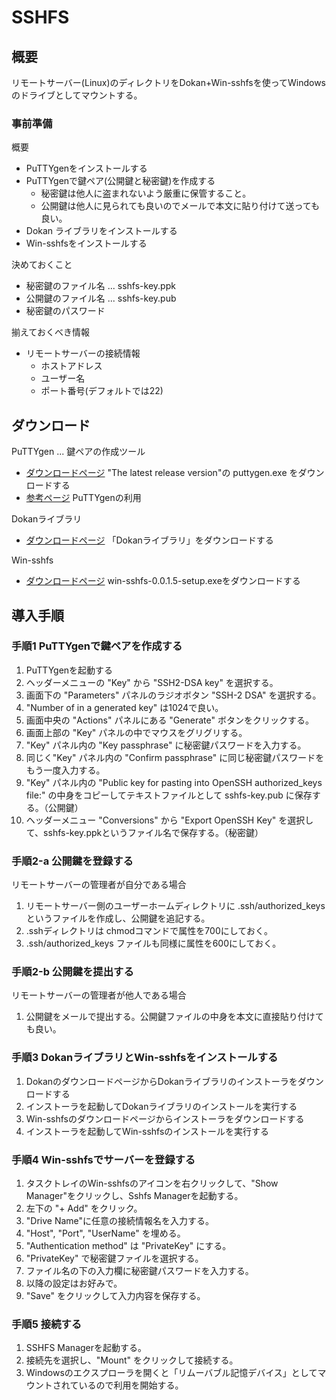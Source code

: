 SSHFS
=====

## 概要

リモートサーバー(Linux)のディレクトリをDokan+Win-sshfsを使ってWindowsのドライブとしてマウントする。

### 事前準備

概要
- PuTTYgenをインストールする
- PuTTYgenで鍵ペア(公開鍵と秘密鍵)を作成する
  - 秘密鍵は他人に盗まれないよう厳重に保管すること。
  - 公開鍵は他人に見られても良いのでメールで本文に貼り付けて送っても良い。
- Dokan ライブラリをインストールする
- Win-sshfsをインストールする

決めておくこと
- 秘密鍵のファイル名 ... sshfs-key.ppk
- 公開鍵のファイル名 ... sshfs-key.pub
- 秘密鍵のパスワード

揃えておくべき情報
- リモートサーバーの接続情報
  - ホストアドレス
  - ユーザー名
  - ポート番号(デフォルトでは22)

## ダウンロード

PuTTYgen ... 鍵ペアの作成ツール
- [ダウンロードページ](http://www.chiark.greenend.org.uk/~sgtatham/putty/download.html) "The latest release version"の puttygen.exe をダウンロードする
- [参考ページ](http://www.tempest.jp/security/keygen.html) PuTTYgenの利用

Dokanライブラリ
- [ダウンロードページ](http://dokan-dev.net/download/) 「Dokanライブラリ」をダウンロードする

Win-sshfs
- [ダウンロードページ](https://code.google.com/p/win-sshfs/downloads/list) win-sshfs-0.0.1.5-setup.exeをダウンロードする

## 導入手順

### 手順1 PuTTYgenで鍵ペアを作成する

1. PuTTYgenを起動する
1. ヘッダーメニューの "Key" から "SSH2-DSA key" を選択する。
1. 画面下の "Parameters" パネルのラジオボタン "SSH-2 DSA" を選択する。
1. "Number of in a generated key" は1024で良い。
1. 画面中央の "Actions" パネルにある "Generate" ボタンをクリックする。
1. 画面上部の "Key" パネルの中でマウスをグリグリする。
1. "Key" パネル内の "Key passphrase" に秘密鍵パスワードを入力する。
1. 同じく"Key" パネル内の "Confirm passphrase" に同じ秘密鍵パスワードをもう一度入力する。
1. "Key" パネル内の "Public key for pasting into OpenSSH authorized_keys file:" の中身をコピーしてテキストファイルとして sshfs-key.pub に保存する。（公開鍵）
1. ヘッダーメニュー "Conversions" から "Export OpenSSH Key" を選択して、sshfs-key.ppkというファイル名で保存する。（秘密鍵）

### 手順2-a 公開鍵を登録する

リモートサーバーの管理者が自分である場合

1. リモートサーバー側のユーザーホームディレクトリに .ssh/authorized_keys というファイルを作成し、公開鍵を追記する。
1. .sshディレクトリは chmodコマンドで属性を700にしておく。
1. .ssh/authorized_keys ファイルも同様に属性を600にしておく。

### 手順2-b 公開鍵を提出する

リモートサーバーの管理者が他人である場合

1. 公開鍵をメールで提出する。公開鍵ファイルの中身を本文に直接貼り付けても良い。

### 手順3 DokanライブラリとWin-sshfsをインストールする

1. DokanのダウンロードページからDokanライブラリのインストーラをダウンロードする
1. インストーラを起動してDokanライブラリのインストールを実行する
1. Win-sshfsのダウンロードページからインストーラをダウンロードする
1. インストーラを起動してWin-sshfsのインストールを実行する

### 手順4 Win-sshfsでサーバーを登録する

1. タスクトレイのWin-sshfsのアイコンを右クリックして、"Show Manager"をクリックし、Sshfs Managerを起動する。
1. 左下の "+ Add" をクリック。
1. "Drive Name"に任意の接続情報名を入力する。
1. "Host", "Port", "UserName" を埋める。
1. "Authentication method" は "PrivateKey" にする。
1. "PrivateKey" で秘密鍵ファイルを選択する。
1. ファイル名の下の入力欄に秘密鍵パスワードを入力する。
1. 以降の設定はお好みで。
1. "Save" をクリックして入力内容を保存する。

### 手順5 接続する

1. SSHFS Managerを起動する。
1. 接続先を選択し、"Mount" をクリックして接続する。
1. Windowsのエクスプローラを開くと「リムーバブル記憶デバイス」としてマウントされているので利用を開始する。
